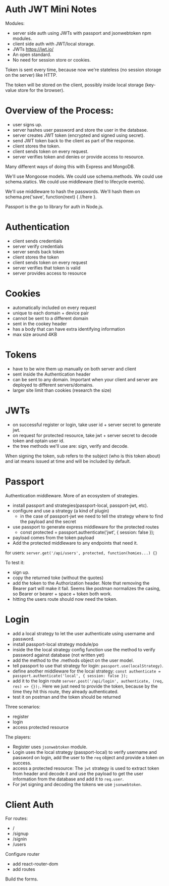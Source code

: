 # Auth JWT Mini Notes

Modules:
* server side auth using JWTs with passport and jsonwebtoken npm modules.
* client side auth with JWT/local storage.
* JWTs https://jwt.io/
* An open standard.
* No need for session store or cookies.

Token is sent every time, because now we're stateless (no session storage on the server) like HTTP.

The token will be stored on the client, possibly inside local storage (key-value store for the browser).


# Overview of the Process:
* user signs up.
* server hashes user password and store the user in the database.
* server creates JWT token (encrypted and signed using secret).
* send JWT token back to the client as part of the response.
* client stores the token.
* client sends token on every request.
* server verifies token and denies or provide access to resource.

Many different ways of doing this with Express and MongoDB.

We'll use Mongoose models. We could use schema.methods. We could use schema.statics. We could use middleware (tied to lifecycle events).

We'll use middleware to hash the passwords. We'll hash them on schema.pre('save', function(next) { //here }.

Passport is the go to library for auth in Node.js.


# Authentication
* client sends credentials
* server verify credentials
* server sends back token
* client stores the token
* client sends token on every request
* server verifies that token is valid
* server provides access to resource


# Cookies
* automatically included on every request
* unique to each domain + device pair
* cannot be sent to a different domain
* sent in the cookey header
* has a body that can have extra identifying information
* max size around 4KB


# Tokens
* have to be wire them up manually on both server and client
* sent inside the Authentication header
* can be sent to any domain. Important when your client and server are deployed to different servers/domains.
* larger site limit than cookies (research the size)


# JWTs
* on successful register or login, take user id + server secret to generate jwt.
* on request for protected resource, take jwt + server secret to decode token and optain user id.
* the tree methods we'll use are: sign, verify and decode.

When signing the token, sub refers to the subject (who is this token about) and iat means issued at time and will be included by default.


# Passport
Authentication middleware. More of an ecosystem of strategies.

* install passport and strategies(passport-local, passport-jwt, etc).
* configure and use a strategy (a kind of plugin)
    * in the case of passport-jwt we need to tell the strategy where to find the payload and the secret
* use passport to generate express middleware for the protected routes
    * const protected = passport.authenticate('jwt', { session: false });
* payload comes from the token payload
* Add the protected middleware to any endpoints that need it.

for users: `server.get('/api/users', protected, function(homies...) {}`

To test it:

* sign up.
* copy the returned toke (without the quotes)
* add the token to the Authorization header. Note that removing the Bearer part will make it fail. Seems like postman normalizes the casing, so Bearer or bearer + space + token both work.
* hitting the users route should now need the token.


# Login
* add a local strategy to let the user authenticate using username and password.
* install passport-local strategy module/po
* inside the the local strategy config function use the method to verify password against database (not written yet)
* add the method to the .methods object on the user model.
* tell passport to use that strategy for login: `passport.use(localStrategy)`.
* define another middleware for the local strategy: `const authenticate = passport.authenticate('local', { session: false });`
* add it to the login route `server.post('/api/login', authenticate, (req, res) => {});`. Here we just need to provide the token, because by the time they hit this route, they already authenticated.
* test it on postman and the token should be returned

Three scenarios:

* register
* login
* access protected resource

The players:

* Register uses `jsonwebtoken` module.
* Login uses the local strategy (passport-local) to verify username and password on login, add the user to the `req` object and provide a token on success.
* access a protected resource: The `jwt` strategy is used to extract token from header and decode it and use the payload to get the user information from the database and add it to `req.user`.
* For jwt signing and decoding the tokens we use `jsonwebtoken`.


# Client Auth

For routes:

* /
* /signup
* /signin
* /users

Configure router

* add react-router-dom
* add routes

Build the forms.
